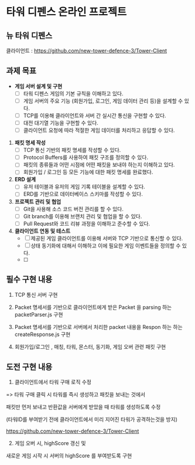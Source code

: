 # 타워 디펜스 온라인 프로젝트

## 뉴 타워 디펜스

클라이언트 : https://github.com/new-tower-defence-3/Tower-Client

## 과제 목표

- **게임 서버 설계 및 구현**
    - [ ]  타워 디펜스 게임의 기본 규칙을 이해하고 있다.
    - [ ]  게임 서버의 주요 기능 (회원가입, 로그인, 게임 데이터 관리 등)을 설계할 수 있다.
    - [ ]  TCP를 이용해 클라이언트와 서버 간 실시간 통신을 구현할 수 있다.
    - [ ]  대전 대기열 기능을 구현할 수 있다.
    - [ ]  클라이언트 요청에 따라 적절한 게임 데이터를 처리하고 응답할 수 있다.

1. **패킷 명세 작성**
    - [ ]  TCP 통신 기반의 패킷 명세를 작성할 수 있다.
    - [ ]  Protocol Buffers를 사용하여 패킷 구조를 정의할 수 있다.
    - [ ]  패킷의 종류들과 어떤 시점에 어떤 패킷을 보내야 하는지 이해하고 있다.
    - [ ]  회원가입 / 로그인 등 모든 기능에 대한 패킷 명세를 완료했다.

1. **ERD 설계**
    - [ ]  유저 테이블과 유저의 게임 기록 테이블을 설계할 수 있다.
    - [ ]  ERD를 기반으로 데이터베이스 스키마를 작성할 수 있다.

1. **프로젝트 관리 및 협업**
    - [ ]  Git을 사용해 소스 코드 버전 관리를 할 수 있다.
    - [ ]  Git branch를 이용해 브랜치 관리 및 협업을 할 수 있다.
    - [ ]  Pull Request와 코드 리뷰 과정을 이해하고 준수할 수 있다.

1. **클라이언트 연동 및 테스트**
    - [ ]  제공된 게임 클라이언트를 이용해 서버와 TCP 기반으로 통신할 수 있다.
    - [ ]  상태 동기화에 대해서 이해하고 이에 필요한 게임 이벤트들을 정의할 수 있다.
    - [ ]  


## 필수 구현 내용

1. TCP 통신 서버 구현

2. Packet 명세서를 기반으로 
   클라이언트에게 받은 Packet 을 parsing 하는 packetParser.js  구현

3. Packet 명세서를 기반으로
   서버에서 처리한 packet 내용을 Respon 하는 하는 createResponse.js 구현

4. 회원가입/로그인 , 매칭, 타워, 몬스터, 동기화, 게임 오버 관련 패킷 구현

## 도전 구현 내용


1. 클라이언트에서 타워 구매 로직 수정

=> 타워 구매 클릭 시 타워를 즉시 생성하고 패킷을 보내는 것에서 

패킷만 먼저 보내고 반환값을 서버에게 받았을 때 타워를 생성하도록 수정

(타워ID를 부여받기 전에 클라이언트에서 미리 지어진 타워가 공격하는것을 방지)

https://github.com/new-tower-defence-3/Tower-Client


2. 게임 오버 시, highScore 갱신 및 

새로운 게임 시작 시 서버의 highScore 를 부여받도록 구현

